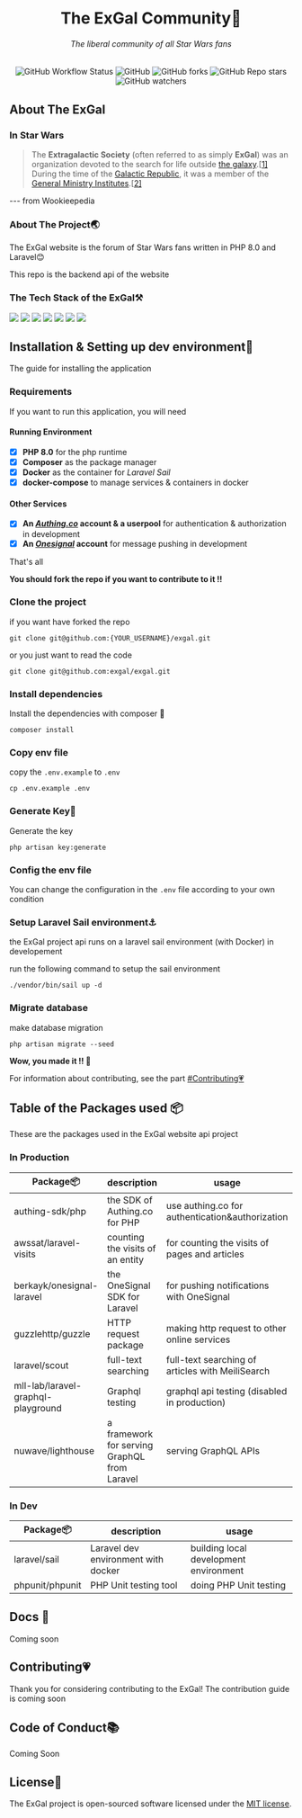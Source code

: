 <h1 align="center">The ExGal Community🚀</h1>
<h6 align="center">The liberal community of all Star Wars fans</h6>

<p align="center">
    <img alt="GitHub Workflow Status" src="https://img.shields.io/github/workflow/status/exgal/exgal/PHP%20CI%20&%20Test?label=Github%20Actions%20CI&logo=github&style=flat-square">
    <img alt="GitHub" src="https://img.shields.io/github/license/exgal/exgal?style=flat-square">
    <img alt="GitHub forks" src="https://img.shields.io/github/forks/exgal/exgal?logo=github&style=flat-square">
    <img alt="GitHub Repo stars" src="https://img.shields.io/github/stars/exgal/exgal?style=flat-square">
    <img alt="GitHub watchers" src="https://img.shields.io/github/watchers/exgal/exgal?logo=eye&style=flat-square">
</p>

## About The ExGal

### In Star Wars

> The **Extragalactic Society** (often referred to as simply **ExGal**) was an organization devoted to the search for life outside [the galaxy](https://starwars.fandom.com/wiki/The_galaxy/Legends).[[1\]](https://starwars.fandom.com/wiki/Extragalactic_Society#cite_note-VP-1) During the time of the [Galactic Republic](https://starwars.fandom.com/wiki/Galactic_Republic/Legends), it was a member of the [General Ministry Institutes](https://starwars.fandom.com/wiki/General_Ministry_Institutes).[[2\]](https://starwars.fandom.com/wiki/Extragalactic_Society#cite_note-HNN-2)

--- from Wookieepedia

### About The Project🌏

The ExGal  website is the forum of Star Wars fans written in PHP 8.0 and Laravel😊

This repo is the backend api of the website

### The Tech Stack of the ExGal⚒

[![](https://img.shields.io/badge/-Linux-f2c63f?style=flat-square&logo=linux&logoColor=ffffff)](https://kernel.org/)
[![](https://img.shields.io/badge/-PHP-8892bf?style=flat-square&logo=php&logoColor=ffffff)](https://php.net/)
[![](https://img.shields.io/badge/-Laravel-ff2d20?style=flat-square&logo=laravel&logoColor=ffffff)](https://php.net/)
[![](https://img.shields.io/badge/-Docker-0167fe?style=flat-square&logo=docker&logoColor=ffffff)](https://www.docker.com/)
[![](https://img.shields.io/badge/-Apache-f00?style=flat-square&logo=apache&logoColor=ffffff)](https://www.apache.org/) 
[![](https://img.shields.io/badge/-PostgreSQL-346891?style=flat-square&logo=postgresql&logoColor=ffffff)](https://www.postgresql.org/)
[![](https://img.shields.io/badge/-Redis-a51f17?style=flat-square&logo=redis&logoColor=ffffff)](https://www.redis.com/)

## Installation  & Setting up dev environment🍺

The guide for installing the application

### Requirements

If you want to run this application, you will need

#### Running Environment

- [x] **PHP 8.0** for the php runtime
- [x] **Composer** as the package manager
- [x] **Docker** as the container for _Laravel Sail_
- [x] **docker-compose** to manage services & containers in docker

#### Other Services

- [x] **An [_Authing.co_](https://authing.co) account & a userpool** for authentication & authorization in development
- [x] **An _[Onesignal](https://onesignal.com/)_ account** for message pushing in development

That's all

**You should fork the repo if you want to contribute to it !!**

### Clone the project

if you want have forked the repo

```shell
git clone git@github.com:{YOUR_USERNAME}/exgal.git
```

or you just want to read the code 

```shell
git clone git@github.com:exgal/exgal.git
```

### Install dependencies

Install the dependencies with composer 🎼

```shell
composer install
```

### Copy env file

copy the `.env.example` to `.env` 

```shell
cp .env.example .env
```

### Generate Key🔑

Generate the key

```shell
php artisan key:generate
```

### Config the env file

You can change the configuration in the  `.env` file according to your own condition

### Setup Laravel Sail environment⚓

the ExGal project api runs on a laravel sail environment (with Docker) in developement

run the following command to setup the sail environment

```shell
./vendor/bin/sail up -d
```

### Migrate database

make database migration

```shell
php artisan migrate --seed
```

**Wow, you made it !! 🚀**

For information about contributing, see the part [#Contributing💗](#Contributing💗)

## Table of the Packages used 📦

These are the packages used in the ExGal website api project

### In Production

| Package📦                           | description                                  | usage                                            |
| ---------------------------------- | -------------------------------------------- | ------------------------------------------------ |
| authing-sdk/php                    | the SDK of Authing.co for PHP                | use authing.co for authentication&authorization  |
| awssat/laravel-visits              | counting the visits of an entity             | for counting the visits of pages and articles    |
| berkayk/onesignal-laravel          | the OneSignal SDK for Laravel                | for pushing notifications with OneSignal         |
| guzzlehttp/guzzle                  | HTTP request package                         | making http request to other online services     |
| laravel/scout                      | full-text searching                          | full-text searching of articles with MeiliSearch |
| mll-lab/laravel-graphql-playground | Graphql testing                              | graphql api testing (disabled in production)     |
| nuwave/lighthouse                  | a framework for serving GraphQL from Laravel | serving GraphQL APIs                             |

### In Dev

| Package📦        | description                         | usage                                  |
| --------------- | ----------------------------------- | -------------------------------------- |
| laravel/sail    | Laravel dev environment with docker | building local development environment |
| phpunit/phpunit | PHP Unit testing tool               | doing PHP Unit testing                 |

## Docs 📖

Coming soon

## Contributing💗

Thank you for considering contributing to the ExGal! The contribution guide is coming soon

## Code of Conduct📚

Coming Soon

## License📘

The ExGal project is open-sourced software licensed under the [MIT license](https://opensource.org/licenses/MIT).
